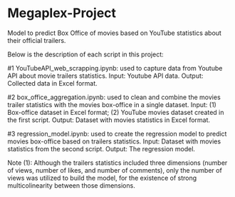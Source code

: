 # Megaplex-Project
Model to predict Box Office of movies based on YouTube statistics about their official trailers.

Below is the description of each script in this project:

#1 YouTubeAPI_web_scrapping.ipynb: used to capture data from Youtube API about movie trailers statistics. Input: Youtube API data. Output: Collected data in Excel format.

#2 box_office_aggregation.ipynb: used to clean and combine the movies trailer statistics with the movies box-office in a single dataset. Input: (1) Box-office dataset in Excel format; (2) YouTube movies dataset created in the first script. Output: Dataset with movies statistics in Excel format.

#3 regression_model.ipynb: used to create the regression model to predict movies box-office based on trailers statistics. Input: Dataset with movies statistics from the second script. Output: The regression model.

Note (1): Although the trailers statistics included three dimensions (number of views, number of likes, and number of comments), only the number of views was utilized to build the model, for the existence of strong multicolinearity between those dimensions.

